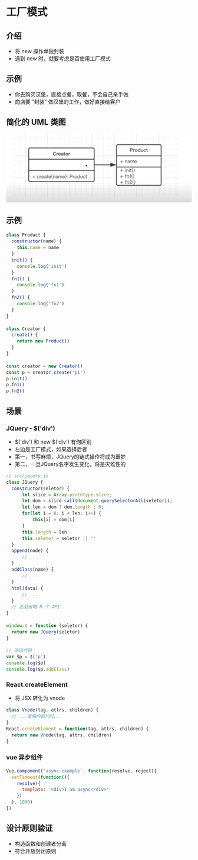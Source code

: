 # 工厂模式

## 介绍
- 将 new 操作单独封装
- 遇到 new 时，就要考虑是否使用工厂模式

## 示例
- 你去购买汉堡，直接点餐，取餐，不会自己亲手做
- 商店要 “封装” 做汉堡的工作，做好直接给客户

## 简化的 UML 类图
![工厂模式UML类图](./assets/factory.png)

## 示例
```javascript
class Product {
  constructor(name) {
    this.name = name
  }
  init() {
    console.log('init')
  }
  fn1() {
    console.log('fn1')
  }
  fn2() {
    console.log('fn2')
  }
}

class Creator {
  create() {
    return new Product()
  }
}

const creator = new Creator()
const p = creator.create('p1')
p.init()
p.fn1()
p.fn2()
```

## 场景

### JQuery - $('div')
- $('div') 和 new $('div') 有何区别
- 左边是工厂模式，如果选择后者
- 第一，书写麻烦，JQuery的链式操作将成为噩梦
- 第二，一旦JQuery名字发生变化，将是灾难性的

```javascript
// src/jquery.js
class JQuery {
  constructor(seletor) {
      let slice = Array.prototype.slice;
      let dom = slice.call(document.querySelectorAll(seletor));
      let len = dom ? dom.length : 0;
      for(let i = 0; i < len; i++) {
          this[i] = dom[i]
      }
      this.length = len
      this.seletor = seletor || ''
  }
  append(node) {
      // ...
  }
  addClass(name) {
      // ...
  }
  html(data) {
      // ...
  }
  // 此处省略 N 个 API
}

window.$ = function (seletor) {
  return new JQuery(seletor)
}

// 测试代码
var $p = $('p')
console.log($p)
console.log($p.addClass)
```

### React.createElement
- 将 JSX 转化为 vnode 
```javascript
class Vnode(tag, attrs, children) {
  // ...省略内部代码...
}
React.createElement = function(tag, attrs, children) {
  return new Vnode(tag, attrs, children)
}
```

### vue 异步组件
```javascript
Vue.compoment('async-example', function(resolve, reject){
  setTimeout(function(){
    resolve({
      template: '<div>I am async</div>'
    })
  }, 1000)
})
```

## 设计原则验证
- 构造函数和创建者分离
- 符合开放封闭原则

